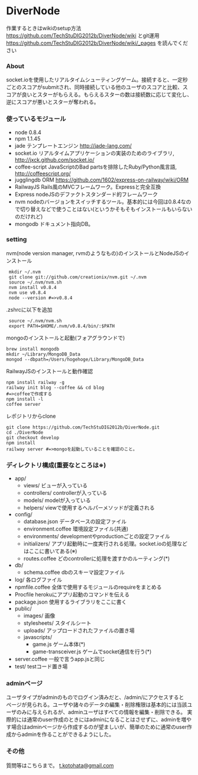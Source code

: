 DiverNode
=========
作業するときはwikiのsetup方法 https://github.com/TechStuDIG2012b/DiverNode/wiki
とgit運用 https://github.com/TechStuDIG2012b/DiverNode/wiki/_pages
を読んでください

### About
socket.ioを使用したリアルタイムシューティングゲーム。接続すると、一定秒ごとのスコアがsubmitされ、同時接続している他のユーザのスコアと比較、スコアが良いとスターがもらえる。もらえるスターの数は接続数に応じて変化し、逆にスコアが悪いとスターが奪われる。

### 使っているモジュール
* node 0.8.4
* npm 1.1.45
* jade テンプレートエンジン http://jade-lang.com/
* socket.io     リアルタイムアプリケーションの実装のためのライブラリ, http://jxck.github.com/socket.io/
* coffee-script     JavaScriptのBad partsを排除したRuby/Python風言語, http://coffeescript.org/
* jugglingdb    ORM  https://github.com/1602/express-on-railway/wiki/ORM
* RailwayJS     Rails風のMVCフレームワーク。Expressと完全互換
* Express    nodeJSのデファクトスタンダード的フレームワーク
* nvm        nodeのバージョンをスイッチするツール。基本的には今回は0.8.4なので切り替えなどで使うことはない(というかそもそもインストールもいらないのだけれど)
* mongodb    ドキュメント指向DB。

### setting
nvm(node version manager, rvmのようなもの)のインストールとNodeJSのインストール
     
     mkdir ~/.nvm
     git clone git://github.com/creationix/nvm.git ~/.nvm
     source ~/.nvm/nvm.sh
     nvm install v0.8.4
     nvm use v0.8.4
     node --version #=>v0.8.4

.zshrcに以下を追加
     
     source ~/.nvm/nvm.sh
     export PATH=$HOME/.nvm/v0.8.4/bin/:$PATH

mongoのインストールと起動(フォアグラウンドで)

    brew install mongodb
    mkdir ~/Library/MongoDB_Data
    mongod --dbpath=/Users/hogehoge/Library/MongoDB_Data

RailwayJSのインストールと動作確認

    npm install railway -g
    railway init blog --coffee && cd blog
    #=>coffeeで作成する
    npm install -l
    coffee server

レポジトリからclone

    git clone https://github.com/TechStuDIG2012b/DiverNode.git
    cd ./DiverNode
    git checkout develop
    npm install
    railway server #=>mongoを起動していることを確認のこと。


### ディレクトリ構成(重要なところは※)
* app/
	* views/ ビューが入っている
	* controllers/ controllerが入っている
	* models/ modelが入っている
	* helpers/ viewで使用するヘルパーメソッドが定義される
* config/
	* database.json データベースの設定ファイル
	* environment.coffee 環境設定ファイル(共通)
	* environments/ developmentやproductionごとの設定ファイル
	* initializers/ アプリ起動時に一度実行される処理。socket.ioの処理などはここに書いてある(※)
	* routes.coffee どのcontrollerに処理を渡すかのルーティング(*)
* db/
	* schema.coffee dbのスキーマ設定ファイル
* log/ 各ログファイル
* npmfile.coffee 全体で使用するモジュールのrequireをまとめる
* Procfile herokuにアプリ起動のコマンドを伝える
* package.json 使用するライブラリをここに書く
* public/
	* images/ 画像
	* stylesheets/ スタイルシート
	* uploads/ アップロードされたファイルの置き場
	* javascripts/
		* game.js ゲーム本体(*)
		* game-transceiver.js ゲームでsocket通信を行う(*)
* server.coffee 一般で言うapp.jsと同じ
* test/ testコード置き場

### adminページ
ユーザタイプがadminのものでログイン済みだと、/admin/にアクセスすると  
ページが見られる。ユーザや諸々のデータの編集・削除権限は基本的には当該ユーザのみに与えられるが、adminユーザはすべての情報を編集・削除できる。
実際的には通常のuser作成のときにはadminになることはさせずに、adminを増やす場合はadminページから作成するのが望ましいが、簡単のために通常のuser作成からadminを作ることができるようにした。

### その他
質問等はこちらまで。 <t.kotohata@gmail.com>

